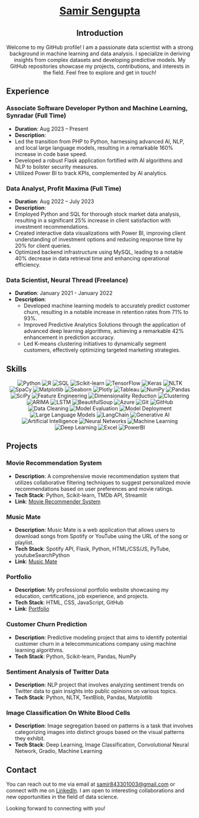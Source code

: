 # <div align="center">[Samir Sengupta](https://neuralthread.cloud/samir)</div> 

<div align="center">
  
  ## Introduction

  Welcome to my GitHub profile! I am a passionate data scientist with a strong background in machine learning and data analysis. I specialize in deriving insights from complex datasets and developing predictive models. My GitHub repositories showcase my projects, contributions, and interests in the field. Feel free to explore and get in touch!
  
</div>


## Experience

### Associate Software Developer Python and Machine Learning, Synradar (Full Time)
- **Duration**: Aug 2023 – Present
- **Description**:
- Led the transition from PHP to Python, harnessing advanced AI, NLP, and local large language models, resulting in a remarkable 160% increase in code base speed.
- Developed a robust Flask application fortified with AI algorithms and NLP to bolster security measures.
- Utilized Power BI to track KPIs, complemented by AI analytics.


### Data Analyst, Profit Maxima (Full Time)
- **Duration**: Aug 2022 – July 2023
- **Description**:
- Employed Python and SQL for thorough stock market data analysis, resulting in a significant 25% increase in client satisfaction with investment recommendations.
- Created interactive data visualizations with Power BI, improving client understanding of investment options and reducing response time by 20% for client queries.
- Optimized backend infrastructure using MySQL, leading to a notable 40% decrease in data retrieval time and enhancing operational efficiency.


### Data Scientist, Neural Thread (Freelance)
- **Duration**: January 2021 - January 2022
- **Description**:
  - Developed machine learning models to accurately predict customer churn, resulting in a notable increase in retention rates from 71% to 93%.
  - Improved Predictive Analytics Solutions through the application of advanced deep learning algorithms, achieving a remarkable 42% enhancement in prediction accuracy.
  - Led K-means clustering initiatives to dynamically segment customers, effectively optimizing targeted marketing strategies.



## Skills

<div align="center">

![Python](https://img.shields.io/badge/Python-Advanced-blue)
![R](https://img.shields.io/badge/R-Intermediate-green)
![SQL](https://img.shields.io/badge/SQL-Advanced-orange)
![Scikit-learn](https://img.shields.io/badge/Scikit--learn-Advanced-blueviolet)
![TensorFlow](https://img.shields.io/badge/TensorFlow-Intermediate-red)
![Keras](https://img.shields.io/badge/Keras-Intermediate-red)
![NLTK](https://img.shields.io/badge/NLTK-Intermediate-green)
![SpaCy](https://img.shields.io/badge/SpaCy-Intermediate-green)
![Matplotlib](https://img.shields.io/badge/Matplotlib-Advanced-blue)
![Seaborn](https://img.shields.io/badge/Seaborn-Advanced-blue)
![Plotly](https://img.shields.io/badge/Plotly-Advanced-blue)
![Tableau](https://img.shields.io/badge/Tableau-Advanced-yellow)
![NumPy](https://img.shields.io/badge/NumPy-Advanced-yellowgreen)
![Pandas](https://img.shields.io/badge/Pandas-Advanced-yellowgreen)
![SciPy](https://img.shields.io/badge/SciPy-Intermediate-green)
![Feature Engineering](https://img.shields.io/badge/Feature%20Engineering-Advanced-blueviolet)
![Dimensionality Reduction](https://img.shields.io/badge/Dimensionality%20Reduction-Advanced-blueviolet)
![Clustering](https://img.shields.io/badge/Clustering-Intermediate-green)
![ARIMA](https://img.shields.io/badge/ARIMA-Intermediate-green)
![LSTM](https://img.shields.io/badge/LSTM-Intermediate-green)
![BeautifulSoup](https://img.shields.io/badge/BeautifulSoup-Intermediate-yellow)
![Azure](https://img.shields.io/badge/Azure-Intermediate-blue)
![Git](https://img.shields.io/badge/Git-Beginner-blue)
![GitHub](https://img.shields.io/badge/GitHub-Intermediate-blue)
![Data Cleaning](https://img.shields.io/badge/Data%20Cleaning-Advanced-yellowgreen)
![Model Evaluation](https://img.shields.io/badge/Model%20Evaluation-Advanced-yellowgreen)
![Model Deployment](https://img.shields.io/badge/Model%20Deployment-Advanced-yellowgreen)
![Large Language Models](https://img.shields.io/badge/Large%20Language%20Models-Advanced-brightgreen)
![LangChain](https://img.shields.io/badge/LangChain-Advanced-brightgreen)
![Generative AI](https://img.shields.io/badge/Generative%20AI-Advanced-brightgreen)
![Artificial Intelligence](https://img.shields.io/badge/Artificial%20Intelligence-Advanced-brightgreen)
![Neural Networks](https://img.shields.io/badge/Neural%20Networks-Advanced-brightgreen)
![Machine Learning](https://img.shields.io/badge/Machine%20Learning-Advanced-brightgreen)
![Deep Learning](https://img.shields.io/badge/Deep%20Learning-Advanced-brightgreen)
![Excel](https://img.shields.io/badge/Excel-Intermediate-yellow)
![PowerBI](https://img.shields.io/badge/PowerBI-Intermediate-yellow)

</div>

## Projects

### Movie Recommendation System

- **Description**: A comprehensive movie recommendation system that utilizes collaborative filtering techniques to suggest personalized movie recommendations based on user preferences and movie ratings.
- **Tech Stack**: Python, Scikit-learn, TMDb API, Streamlit
- **Link**: [Movie Recommender System](https://samirsengupta-crypt-crypt-offnit.streamlit.app/)

### Music Mate

- **Description**: Music Mate is a web application that allows users to download songs from Spotify or YouTube using the URL of the song or playlist.
- **Tech Stack**: Spotify API, Flask, Python, HTML/CSS/JS, PyTube, youtubeSearchPython
- **Link**: [Music Mate](https://music-mate-by-samir-sengupta.streamlit.app/)

### Portfolio

- **Description**: My professional portfolio website showcasing my education, certifications, job experience, and projects.
- **Tech Stack**: HTML, CSS, JavaScript, GitHub
- **Link**: [Portfolio](https://neuralthread.cloud/samir)

### Customer Churn Prediction

- **Description**: Predictive modeling project that aims to identify potential customer churn in a telecommunications company using machine learning algorithms.
- **Tech Stack**: Python, Scikit-learn, Pandas, NumPy


### Sentiment Analysis of Twitter Data

- **Description**: NLP project that involves analyzing sentiment trends on Twitter data to gain insights into public opinions on various topics.
- **Tech Stack**: Python, NLTK, TextBlob, Pandas, Matplotlib


### Image Classification On White Blood Cells

- **Description**: Image segregation based on patterns is a task that involves categorizing images into distinct groups based on the visual patterns they exhibit. 
- **Tech Stack**: Deep Learning, Image Classification, Convolutional Neural Network, Gradio, Machine Learning


## Contact

You can reach out to me via email at [samir843301003@gmail.com](mailto:samir843301003@gmail.com) or connect with me on [LinkedIn](https://www.linkedin.com/in/samirsengupta/). I am open to interesting collaborations and new opportunities in the field of data science.

Looking forward to connecting with you!



